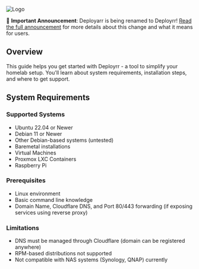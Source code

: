 ![Logo](https://docs.deployrr.app/homepage/deployrr-logo.png)

📢 **Important Announcement**: Deployarr is being renamed to Deployrr! [Read the full announcement](https://www.simplehomelab.com/deployarr-v5-7/#Life_after_Deployarr) for more details about this change and what it means for users.

## Overview
This guide helps you get started with Deployrr - a tool to simplify your homelab setup. You'll learn about system requirements, installation steps, and where to get support.

## System Requirements

### Supported Systems
- Ubuntu 22.04 or Newer
- Debian 11 or Newer
- Other Debian-based systems (untested)
- Baremetal installations
- Virtual Machines 
- Proxmox LXC Containers
- Raspberry Pi

### Prerequisites
- Linux environment
- Basic command line knowledge
- Domain Name, Cloudflare DNS, and Port 80/443 forwarding (if exposing services using reverse proxy)

### Limitations
- DNS must be managed through Cloudflare (domain can be registered anywhere)
- RPM-based distributions not supported
- Not compatible with NAS systems (Synology, QNAP) currently
